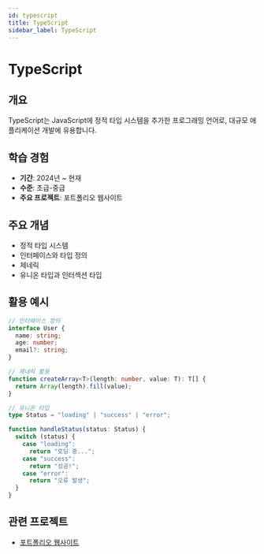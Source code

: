 ```yaml
---
id: typescript
title: TypeScript
sidebar_label: TypeScript
---
```


# TypeScript

## 개요

TypeScript는 JavaScript에 정적 타입 시스템을 추가한 프로그래밍 언어로, 대규모 애플리케이션 개발에 유용합니다.

## 학습 경험

- **기간**: 2024년 ~ 현재
- **수준**: 초급-중급
- **주요 프로젝트**: 포트폴리오 웹사이트

## 주요 개념

- 정적 타입 시스템
- 인터페이스와 타입 정의
- 제네릭
- 유니온 타입과 인터섹션 타입

## 활용 예시

```typescript
// 인터페이스 정의
interface User {
  name: string;
  age: number;
  email?: string;
}

// 제네릭 활용
function createArray<T>(length: number, value: T): T[] {
  return Array(length).fill(value);
}

// 유니온 타입
type Status = "loading" | "success" | "error";

function handleStatus(status: Status) {
  switch (status) {
    case "loading":
      return "로딩 중...";
    case "success":
      return "성공!";
    case "error":
      return "오류 발생";
  }
}
```

## 관련 프로젝트

- [포트폴리오 웹사이트](/projects/portfolio)

